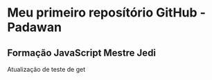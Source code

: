 # Meu primeiro reposítório GitHub - Padawan
## Formação JavaScript Mestre Jedi

Atualização de teste de get

